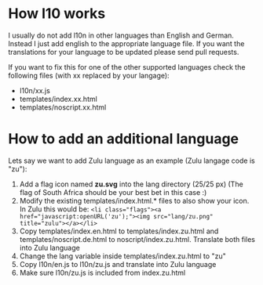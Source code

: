 # How l10 works

I usually do not add l10n in other languages than English and German.
Instead I just add english to the appropriate language file. If you want
the translations for your language to be updated please send pull requests.

If you want to fix this for one of the other supported languages check the
following files (with xx replaced by your langage):

- l10n/xx.js
- templates/index.xx.html
- templates/noscript.xx.html

# How to add an additional language

Lets say we want to add Zulu language as an example
(Zulu langage code is "zu"):

1. Add a flag icon named **zu.svg** into the lang directory (25/25 px)
   (The flag of South Africa should be your best bet in this case :)
2. Modify the existing templates/index.html.\* files to also show your icon.
   In Zulu this would be:
   `<li class="flags"><a href="javascript:openURL('zu');"><img src="lang/zu.png" title="zulu"></a></li>`
3. Copy templates/index.en.html to templates/index.zu.html and
   templates/noscript.de.html to noscript/index.zu.html.
   Translate both files into Zulu language
4. Change the lang variable inside templates/index.zu.html to "zu"
5. Copy l10n/en.js to l10n/zu.js and translate into Zulu language
6. Make sure l10n/zu.js is included from index.zu.html
